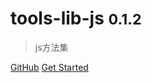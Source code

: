 # tools-lib-js <small>0.1.2</small>

> js方法集

[GitHub](https://github.com/verybigorange/tools-lib-js)
[Get Started](/other/_about.md)

<!-- 背景色 -->

<!-- ![color](#f0f0f0) -->
